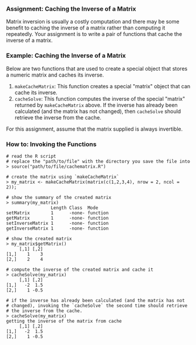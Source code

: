 ### Assignment: Caching the Inverse of a Matrix

Matrix inversion is usually a costly computation and there may be some
benefit to caching the inverse of a matrix rather than computing it
repeatedly. Your assignment is to write a pair of functions that
cache the inverse of a matrix.

### Example: Caching the Inverse of a Matrix

Below are two functions that are used to create a
special object that stores a numeric matrix and caches its inverse.

1.  `makeCacheMatrix`: This function creates a special "matrix" object
    that can cache its inverse.
2.  `cacheSolve`: This function computes the inverse of the special
    "matrix" returned by `makeCacheMatrix` above. If the inverse has
    already been calculated (and the matrix has not changed), then
    `cacheSolve` should retrieve the inverse from the cache.

For this assignment, assume that the matrix supplied is always
invertible.

### How to: Invoking the Functions

```
# read the R script
# replace the "path/to/file" with the directory you save the file into
> source("path/to/file/cachematrix.R")

# create the matrix using `makeCacheMatrix`
> my_matrix <- makeCacheMatrix(matrix(c(1,2,3,4), nrow = 2, ncol = 2));

# show the summary of the created matrix
> summary(my_matrix)
                 Length Class  Mode    
setMatrix        1      -none- function
getMatrix        1      -none- function
setInverseMatrix 1      -none- function
getInverseMatrix 1      -none- function

# show the created matrix
> my_matrix$getMatrix()
     [,1] [,2]
[1,]    1    3
[2,]    2    4

# compute the inverse of the created matrix and cache it
> cacheSolve(my_matrix)
     [,1] [,2]
[1,]   -2  1.5
[2,]    1 -0.5

# if the inverse has already been calculated (and the matrix has not 
# changed), invoking the `cacheSolve` the second time should retrieve 
# the inverse from the cache.
> cacheSolve(my_matrix)
getting the inverse of the matrix from cache
     [,1] [,2]
[1,]   -2  1.5
[2,]    1 -0.5
```